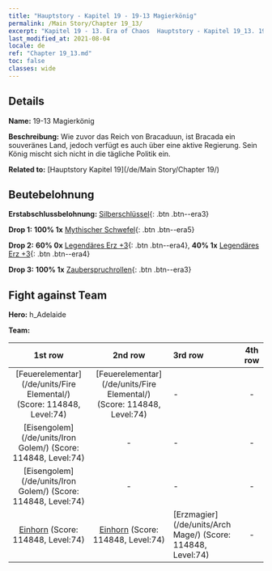 ```yaml
---
title: "Hauptstory - Kapitel 19 - 19-13 Magierkönig"
permalink: /Main Story/Chapter 19_13/
excerpt: "Kapitel 19 - 13. Era of Chaos  Hauptstory - Kapitel 19_13. 19-13 Magierkönig"
last_modified_at: 2021-08-04
locale: de
ref: "Chapter 19_13.md"
toc: false
classes: wide
---
```


## Details

 **Name:** 19-13 Magierkönig

 **Beschreibung:** Wie zuvor das Reich von Bracaduun, ist Bracada ein souveränes Land, jedoch verfügt es auch über eine aktive Regierung. Sein König mischt sich nicht in die tägliche Politik ein.

 **Related to:** [Hauptstory Kapitel 19](/de/Main Story/Chapter 19/)

## Beutebelohnung

 **Erstabschlussbelohnung:** [Silberschlüssel](/ItemsDE/con_693/){: .btn .btn--era3}

 **Drop 1:** **100% 1x** [Mythischer Schwefel](/ItemsDE/mat_64/){: .btn .btn--era5}

 **Drop 2:** **60% 0x** [Legendäres Erz +3](/ItemsDE/mat_54/){: .btn .btn--era4}, **40% 1x** [Legendäres Erz +3](/ItemsDE/mat_54/){: .btn .btn--era4}

 **Drop 3:** **100% 1x** [Zauberspruchrollen](/ItemsDE/con_694/){: .btn .btn--era3}


## Fight against Team
 **Hero:** h_Adelaide

 **Team:**


  | 1st row | 2nd row | 3rd row | 4th row |
  |:----:|:----:|:----|:----:|
  | [Feuerelementar](/de/units/Fire Elemental/) (Score: 114848, Level:74)  | [Feuerelementar](/de/units/Fire Elemental/) (Score: 114848, Level:74)  | - | - |
  | [Eisengolem](/de/units/Iron Golem/) (Score: 114848, Level:74)  | - | - | - |
  | [Eisengolem](/de/units/Iron Golem/) (Score: 114848, Level:74)  | - | - | - |
  | [Einhorn](/de/units/Unicorn/) (Score: 114848, Level:74)  | [Einhorn](/de/units/Unicorn/) (Score: 114848, Level:74)  | [Erzmagier](/de/units/Arch Mage/) (Score: 114848, Level:74)  | - |


